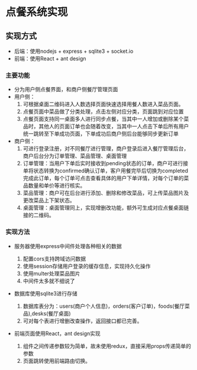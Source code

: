 # 点餐系统实现

## 实现方式

* 后端：使用nodejs + express + sqlite3 + socket.io
* 前端：使用React + ant design

### 主要功能

* 分为用户侧点餐界面，和商户侧餐厅管理页面
* 用户侧：
    1. 可根据桌面二维码进入人数选择页面快速选择用餐人数进入菜品页面。
    2. 点餐页面中菜品做了分类处理，点击左侧对应分类，页面跳到对应位置
    3. 点餐页面支持同一桌面多人进行同步点餐，当其中一人增加或删除某个菜品时，其他人的页面订单也会随着改变，当其中一人点击下单后所有用户统一跳转至下单成功页面，下单成功后商户侧后台能够同步更新订单
* 商户侧：
    1. 可进行登录注册，对不同餐厅进行管理，商户登录后进入餐厅管理后台，商户后台分为订单管理、菜品管理、桌面管理
    2. 订单管理：当用户下单后实时接收到pending状态的订单，商户可进行接单将状态转换为confirmed确认订单，客户用餐完毕后切换为completed完成此订单，每个订单可点击查看具体的用户下单详情，对每个订单的菜品数量和单价等进行核实。
    3. 菜品管理：商户可在后台进行添加、删除和修改菜品，可上传菜品图片及更改菜品上下架状态。
    4. 桌面管理：桌面管理同上，实现增删改功能，额外可生成对应点餐桌面链接的二维码。

### 实现方法

* 服务器使用express中间件处理各种相关的数据
    1. 配置cors支持跨域访问数据
    2. 使用session存储用户登录的缓存信息，实现持久化操作
    3. 使用multer处理菜品图片
    4. 中间件太多就不细说了

* 数据库使用sqlite3进行存储
    1. 数据库表分为：users(商户个人信息)，orders(客户订单)，foods(餐厅菜品),desks(餐厅桌面)
    2. 可对每个表进行增删改查操作，返回接口都已完善。

* 前端页面使用React，ant design实现
    1. 组件之间传递参数较为简单，故未使用redux，直接采用props传递简单的参数
    2. 页面跳转使用前端路由切换。